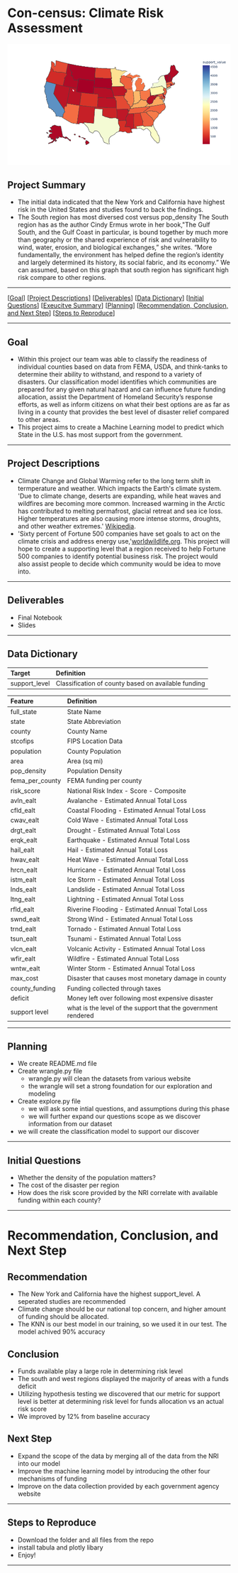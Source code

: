 # Con-census: Climate Risk Assessment 

![Alt text](./newplot.png)

## Project Summary

- The initial data indicated that the New York and California have highest risk in the United States and studies found to back the findings.
- The South region has most diversed cost versus pop_density
The South region has as the author Cindy Ermus wrote in her book,"The Gulf South, and the Gulf Coast in particular, is bound together by much more than geography or the shared experience of risk and vulnerability to wind, water, erosion, and biological exchanges,” she writes. “More fundamentally, the environment has helped define the region’s identity and largely determined its history, its social fabric, and its economy.” We can assumed, based on this graph that south region has significant high risk compare to other regions.

***
[[Goal](#goal)]
[[Project Descriptions](#project-descriptions)]
[[Deliverables](#deliverables)]
[[Data Dictionary](#data-dictionary)]
[[Initial Questions](#initial-questions)]
[[Exeucitve Summary](#executive-summary)]
[[Planning](#planning)]
[[Recommendation, Conclusion, and Next Step](#recommendation,-conclusion,-and-next-step)]
[[Steps to Reproduce](#steps-to-reproduce)]
___

## Goal

- Within this project our team was able to classify the readiness of individual counties based on data from FEMA, USDA, and think-tanks to determine their ability to withstand, and respond to a variety of disasters. Our classification model identifies which communities are prepared for any given natural hazard and can influence future funding allocation, assist the Department of Homeland Security’s response efforts, as well as inform citizens on what their best options are as far as living in a county that provides the best level of disaster relief compared to other areas.
- This project aims to create a Machine Learning model to predict which State in the U.S. has most support from the government.

***
## Project Descriptions

- Climate Change and Global Warming refer to the long term shift in termperature and weather. Which impacts the Earth's climate system. 'Due to climate change, deserts are expanding, while heat waves and wildfires are becoming more common. Increased warming in the Arctic has contributed to melting permafrost, glacial retreat and sea ice loss. Higher temperatures are also causing more intense storms, droughts, and other weather extremes.' [Wikipedia](https://en.wikipedia.org/wiki/Climate_change).
- 'Sixty percent of Fortune 500 companies have set goals to act on the climate crisis and address energy use,'[worldwildlife.org](https://www.worldwildlife.org/stories/fortune-500-companies-are-acting-on-the-climate-crisis-but-is-it-enough). This project will hope to create a supporting level that a region received to help Fortune 500 companies to identify potential business risk. The project would also assist people to decide which community would be idea to move into.

***
## Deliverables
- Final Notebook
- Slides

***
## Data Dictionary

|Target|Definition
|:-------|:----------|
|support_level|Classification of county based on available funding|

|Feature|Definition|
|:-------|:----------|
|full_state  |State Name|
|state   |State Abbreviation|
|county  |County Name|
|stcofips  |FIPS Location Data|
|population    |County Population|
|area   |Area (sq mi)|
|pop_density   |Population Density|
|fema_per_county   |FEMA funding per county|
|risk_score       |National Risk Index - Score - Composite|
|avln_ealt   |Avalanche - Estimated Annual Total Loss|
|cfld_ealt   |Coastal Flooding - Estimated Annual Total Loss|
|cwav_ealt   |Cold Wave - Estimated Annual Total Loss|
|drgt_ealt   |Drought - Estimated Annual Total Loss|
|erqk_ealt   |Earthquake - Estimated Annual Total Loss|
|hail_ealt   |Hail - Estimated Annual Total Loss|
|hwav_ealt   |Heat Wave - Estimated Annual Total Loss|
|hrcn_ealt   |Hurricane - Estimated Annual Total Loss|
|istm_ealt   |Ice Storm - Estimated Annual Total Loss|
|lnds_ealt   |Landslide - Estimated Annual Total Loss|
|ltng_ealt   |Lightning - Estimated Annual Total Loss|
|rfld_ealt   |Riverine Flooding - Estimated Annual Total Loss|
|swnd_ealt   |Strong Wind - Estimated Annual Total Loss|
|trnd_ealt   |Tornado - Estimated Annual Total Loss|
|tsun_ealt   |Tsunami - Estimated Annual Total Loss|
|vlcn_ealt   |Volcanic Activity - Estimated Annual Total Loss|
|wfir_ealt   |Wildfire - Estimated Annual Total Loss|
|wntw_ealt   |Winter Storm - Estimated Annual Total Loss|
|max_cost | Disaster that causes most monetary damage in county
|county_funding |Funding collected through taxes|
|deficit |Money left over following most expensive disaster
|support level  |what is the level of the support that the government rendered|


***
## Planning
- We create README.md file
- Create wrangle.py file
    - wrangle.py will clean the datasets from various website
    - the wrangle will set a strong foundation for our exploration and modeling
- Create explore.py file
    - we will ask some intial questions, and assumptions during this phase
    - we will further expand our questions scope as we discover information from our dataset
- we will create the classification model to support our discover

***
## Initial Questions
- Whether the density of the population matters?
- The cost of the disaster per region
- How does the risk score provided by the NRI correlate with available funding within each county?

***
# Recommendation, Conclusion, and Next Step

## Recommendation
- The New York and California have the highest support_level. A seperated studies are recommended
- Climate change should be our national top concern, and higher amount of funding should be allocated.
- The KNN is our best model in our training, so we used it in our test. The model achived 90% accuracy 

## Conclusion 
- Funds available play a large role in determining risk level 
- The south and west regions displayed the majority of areas with a funds deficit
- Utilizing hypothesis testing we discovered that our metric for support level is better at determining risk level for funds allocation vs an actual risk score
- We improved by 12% from baseline accuracy

## Next Step
- Expand the scope of the data by merging all of the data from the NRI into our model
- Improve the machine learning model by introducing the other four mechanisms of funding
- Improve on the data collection provided by each government agency website 

***
## Steps to Reproduce
- Download the folder and all files from the repo
- install tabula and plotly libary
- Enjoy!
***
